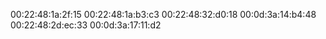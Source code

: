 00:22:48:1a:2f:15
00:22:48:1a:b3:c3
00:22:48:32:d0:18
00:0d:3a:14:b4:48
00:22:48:2d:ec:33
00:0d:3a:17:11:d2
